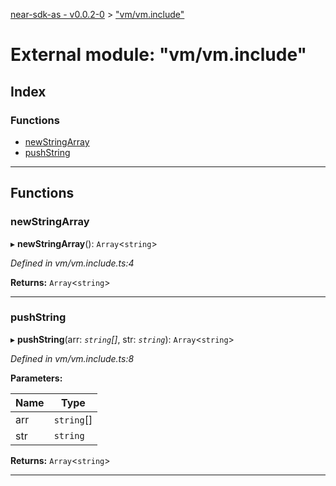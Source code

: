 [near-sdk-as - v0.0.2-0](../README.md) > ["vm/vm.include"](../modules/_vm_vm_include_.md)

# External module: "vm/vm.include"

## Index

### Functions

* [newStringArray](_vm_vm_include_.md#newstringarray)
* [pushString](_vm_vm_include_.md#pushstring)

---

## Functions

<a id="newstringarray"></a>

###  newStringArray

▸ **newStringArray**(): `Array`<`string`>

*Defined in vm/vm.include.ts:4*

**Returns:** `Array`<`string`>

___
<a id="pushstring"></a>

###  pushString

▸ **pushString**(arr: *`string`[]*, str: *`string`*): `Array`<`string`>

*Defined in vm/vm.include.ts:8*

**Parameters:**

| Name | Type |
| ------ | ------ |
| arr | `string`[] |
| str | `string` |

**Returns:** `Array`<`string`>

___

